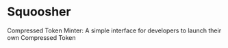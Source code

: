 # Squoosher
Compressed Token Minter: A simple interface for developers to launch their own Compressed Token
